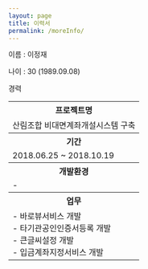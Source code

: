 ```yaml
---
layout: page
title: 이력서
permalink: /moreInfo/
---
```


<p class="font_title">이름 : 이정재</p>
<p class="font_title">나이 : 30 (1989.09.08)</p>

<p class="font_title">경력</p>
<table>
    <tr>
      <th>프로젝트명</th>
    </tr>
    <tr>
      <td class="center">산림조합 비대면계좌개설시스템 구축</td>
    </tr>   
    <tr>
      <th>기간</th>
    </tr>
    <tr>
      <td class="center">2018.06.25 ~ 2018.10.19</td>
   </tr>
   <tr>
       <th>
          개발환경
       </th>
   </tr>
   <tr>
       <td>
          -
       </td>
    </tr>
    <tr>
       <th>
          업무
       </th>
    </tr>
    <tr>
       <td>
         - 바로뷰서비스 개발<br>
         - 타기관공인인증서등록 개발<br>
         - 큰글씨설정 개발<br>
         - 입금계좌지정서비스 개발
       </td>
    </tr>
</table>
   <!--
    <tr>
      <td>2017.01.01</td>
      <td>2018.04.30</td>
      <td>미래에셋생명 홈페이지 운영</td>
    </tr>
    <tr>
       <th colspan="2">
          개발환경
       </th>
       <th>
          업무
       </th>
    </tr>
    <tr>
       <td colspan="2">
         -
       </td>
       <td>
         - 미래에셋생명 홈페이지 SM 근무
       </td>
    </tr>     
    <tr>
      <td>2016.09.01</td>
      <td>2016.12.14</td>
      <td>수출입위험물관리시스템 구축</td>
    </tr>
    <tr>
       <th colspan="2">
          개발환경
       </th>
       <th>
          업무
       </th>
    </tr>
    <tr>
       <td colspan="2">
         -
       </td>
       <td>
         - 관리자페이지 개발
         - 위험물조회기능 개발
       </td>
    </tr>  
    <tr>
      <td>2016.07.04</td>
      <td>2016.08.31</td>
      <td>스마트긴급구조통제단시스템구축</td>
    </tr>
    <tr>
       <th colspan="2">
          개발환경
       </th>
       <th>
          업무
       </th>
    </tr>
    <tr>
       <td colspan="2">
         -
       </td>
       <td>
         - 바로뷰서비스 개발<br>
         - 타기관공인인증서등록 개발<br>
         - 큰글씨설정 개발<br>
         - 입금계좌지정서비스 개발
       </td>
    </tr>  
-->
</table>
